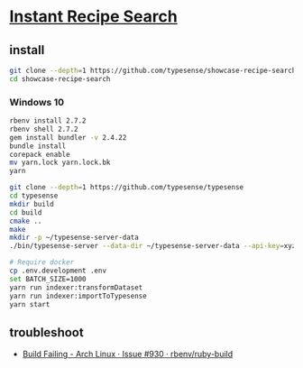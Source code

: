 # [Instant Recipe Search](https://github.com/typesense/showcase-recipe-search)

## install

```sh
git clone --depth=1 https://github.com/typesense/showcase-recipe-search
cd showcase-recipe-search
```

### Windows 10

```sh
rbenv install 2.7.2
rbenv shell 2.7.2
gem install bundler -v 2.4.22
bundle install
corepack enable
mv yarn.lock yarn.lock.bk
yarn
```

```sh
git clone --depth=1 https://github.com/typesense/typesense
cd typesense
mkdir build
cd build
cmake ..
make
mkdir -p ~/typesense-server-data
./bin/typesense-server --data-dir ~/typesense-server-data --api-key=xyz --listen-port 8108 --enable-cors
```

```sh
# Require docker
cp .env.development .env
set BATCH_SIZE=1000
yarn run indexer:transformDataset
yarn run indexer:importToTypesense
yarn start
```

## troubleshoot

- [Build Failing - Arch Linux · Issue #930 · rbenv/ruby-build](https://github.com/rbenv/ruby-build/issues/930)

